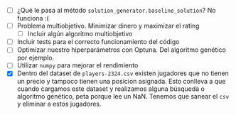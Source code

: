 - [ ] ¿Qué le pasa al método `solution_generator.baseline_solution`? No funciona :(
- [ ] Problema multiobjetivo. Minimizar dinero y maximizar el rating
    - [ ] Incluir algún algoritmo multiobjetivo
- [ ] Incluir tests para el correcto funcionamiento del código
- [ ] Optimizar nuestro hiperparámetros con Optuna. Del algoritmo genético por ejemplo.
- [ ] Utilizar `numpy` para mejorar el rendimiento
- [X] Dentro del dataset de `players-2324.csv` existen jugadores que no tienen un precio y tampoco tienen una posicion asignada. Esto conlleva a que cuando cargamos este dataset y realizamos alguna búsqueda o algoritmo genético, peta porque lee un NaN. Tenemos que sanear el `csv` y eliminar a estos jugadores.
